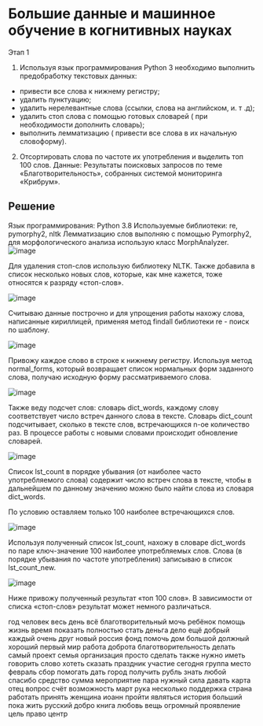 # Большие данные и машинное обучение в когнитивных науках

Этап 1
1. Используя язык программирования Python 3 необходимо выполнить предобработку текстовых данных:
- привести все слова к нижнему регистру;
- удалить пунктуацию;
- удалить нерелевантные слова (ссылки, слова на английском, и. т .д);
- удалить стоп слова с помощью готовых словарей ( при необходимости дополнить словарь);
- выполнить лемматизацию ( привести все слова в их начальную словоформу).
2. Отсортировать слова по частоте их употребления и выделить топ 100 слов.
Данные: Результаты поисковых запросов по теме «Благотворительность», собранных системой мониторинга «Крибрум».

## Решение
Язык программирования: Python 3.8
Используемые библиотеки: re, pymorphy2, nltk
Лемматизацию слов выполняю с помощью Pymorphy2, для морфологического анализа использую класс MorphAnalyzer.
![image](https://user-images.githubusercontent.com/62285192/220194254-78b8c282-71e0-42a9-a42c-f84161161233.png)

 
Для удаления стоп-слов использую библиотеку NLTK. Также добавила в список несколько новых слов, которые, как мне кажется, тоже относятся к разряду «стоп-слов».

![image](https://user-images.githubusercontent.com/62285192/220194323-90bd0d42-7719-4260-a6d9-db4454b66429.png)

 
Считываю данные построчно и для упрощения работы нахожу слова, написанные кириллицей, применяя метод findall библиотеки re - поиск по шаблону.

![image](https://user-images.githubusercontent.com/62285192/220194365-33cbb19e-257f-40ae-be44-78e7d25031f6.png)

 
Привожу каждое слово в строке к нижнему регистру. Используя метод normal_forms, который возвращает список нормальных форм заданного слова, получаю исходную форму рассматриваемого слова.

![image](https://user-images.githubusercontent.com/62285192/220194414-b22476c0-b21f-4cb4-b532-f8732f1aadc9.png)

 
Также веду подсчет слов: словарь dict_words, каждому слову соответствует число встреч данного слова в тексте. Словарь dict_count подсчитывает, сколько в тексте слов, встречающихся n-ое количество раз. 
В процессе работы с новыми словами происходит обновление словарей.

![image](https://user-images.githubusercontent.com/62285192/220194460-8f3a5e5f-55d2-43a1-9c71-cf6747401c7d.png)

 
Список lst_count в порядке убывания (от наиболее часто употребляемого слова) содержит число встреч слова в тексте, чтобы в дальнейшем по данному значению можно было найти слова из словаря dict_words. 

По условию оставляем только 100 наиболее встречающихся слов.

![image](https://user-images.githubusercontent.com/62285192/220194514-9baab288-8cd5-4e11-bccd-753b8b0170b6.png)

 
Используя полученный список lst_count, нахожу в словаре dict_words по паре ключ-значение 100 наиболее употребляемых слов. Слова (в порядке убывания по частоте употребления) записываю в список lst_count_new.

![image](https://user-images.githubusercontent.com/62285192/220194574-201469ee-9ba1-4ae8-aa90-e772a21c9ad6.png)

 
Ниже привожу полученный результат «топ 100 слов».
В зависимости от списка «стоп-слов» результат может немного различаться.

год
человек
весь
день
всё
благотворительный
мочь
ребёнок
помощь
жизнь
время
показать
полностью
стать
деньга
дело
ещё
добрый
каждый
очень
друг
новый
россия
фонд
помочь
дом
большой
должный
хороший
первый
мир
работа
доброта
благотворительность
делать
самый
проект
семья
организация
просто
сделать
также
нужно
иметь
говорить
слово
хотеть
сказать
праздник
участие
сегодня
группа
место
февраль
сбор
помогать
дать
город
получить
рубль
знать
любой
спасибо
средство
сумма
мероприятие
пара
нужный
сила
давать
карта
отец
вопрос
счёт
возможность
март
рука
несколько
поддержка
страна
работать
принять
женщина
иоанн
пройти
являться
история
больший
пока
жить
русский
добро
книга
любовь
вещь
огромный
проявление
цель
право
центр


